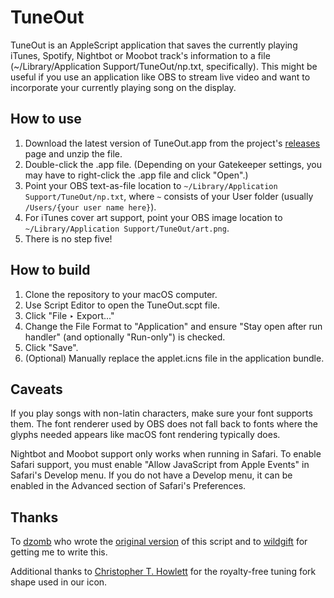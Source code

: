 # TuneOut

TuneOut is an AppleScript application that saves the currently playing iTunes, Spotify, Nightbot or Moobot track's information to a file (~/Library/Application Support/TuneOut/np.txt, specifically). This might be useful if you use an application like OBS to stream live video and want to incorporate your currently playing song on the display.

## How to use

1. Download the latest version of TuneOut.app from the project's [releases](http://github.com/wonaldson/tuneout/releases) page and unzip the file.
2. Double-click the .app file. (Depending on your Gatekeeper settings, you may have to right-click the .app file and click "Open".)
3. Point your OBS text-as-file location to `~/Library/Application Support/TuneOut/np.txt`, where `~` consists of your User folder (usually `/Users/{your user name here}`).
4. For iTunes cover art support, point your OBS image location to `~/Library/Application Support/TuneOut/art.png`.
5. There is no step five!

## How to build

1. Clone the repository to your macOS computer.
2. Use Script Editor to open the TuneOut.scpt file.
3. Click "File ‣ Export..."
4. Change the File Format to "Application" and ensure "Stay open after run handler" (and optionally "Run-only") is checked.
5. Click "Save".
6. (Optional) Manually replace the applet.icns file in the application bundle.

## Caveats

If you play songs with non-latin characters, make sure your font supports them. The font renderer used by OBS does not fall back to fonts where the glyphs needed appears like macOS font rendering typically does.

Nightbot and Moobot support only works when running in Safari. To enable Safari support, you must enable "Allow JavaScript from Apple Events" in Safari's Develop menu. If you do not have a Develop menu, it can be enabled in the Advanced section of Safari's Preferences.

## Thanks

To [dzomb](https://github.com/dzomb) who wrote the [original version](https://github.com/dzomb/tuneout) of this script and to [wildgift](http://twitch.tv/wildgifticus) for getting me to write this.

Additional thanks to [Christopher T. Howlett](http://howlettstudios.com) for the royalty-free tuning fork shape used in our icon.
